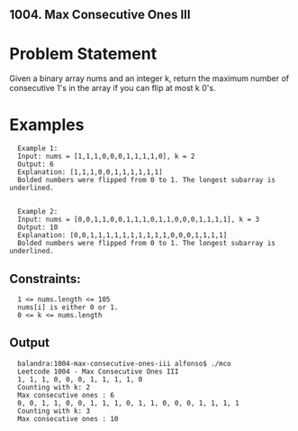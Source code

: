 ## 1004. Max Consecutive Ones III

# Problem Statement
Given a binary array nums and an integer k, return the maximum number of consecutive 1's in the array if you can flip at most k 0's.

# Examples 

      Example 1:
      Input: nums = [1,1,1,0,0,0,1,1,1,1,0], k = 2
      Output: 6
      Explanation: [1,1,1,0,0,1,1,1,1,1,1]
      Bolded numbers were flipped from 0 to 1. The longest subarray is underlined.


      Example 2:
      Input: nums = [0,0,1,1,0,0,1,1,1,0,1,1,0,0,0,1,1,1,1], k = 3
      Output: 10
      Explanation: [0,0,1,1,1,1,1,1,1,1,1,1,0,0,0,1,1,1,1]
      Bolded numbers were flipped from 0 to 1. The longest subarray is underlined.
 

## Constraints:

      1 <= nums.length <= 105
      nums[i] is either 0 or 1.
      0 <= k <= nums.length

## Output

      balandra:1004-max-consecutive-ones-iii alfonso$ ./mco 
      Leetcode 1004 - Max Consecutive Ones III
      1, 1, 1, 0, 0, 0, 1, 1, 1, 1, 0
      Counting with k: 2
      Max consecutive ones : 6
      0, 0, 1, 1, 0, 0, 1, 1, 1, 0, 1, 1, 0, 0, 0, 1, 1, 1, 1
      Counting with k: 3
      Max consecutive ones : 10

